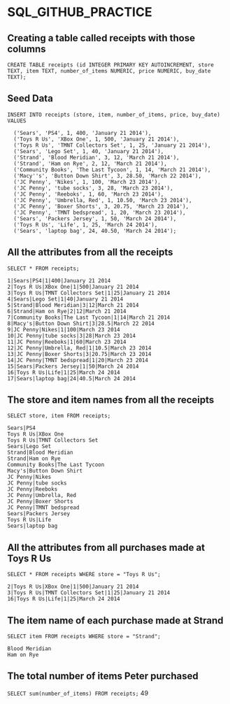 # SQL_GITHUB_PRACTICE

## Creating a table called receipts with those columns
```
CREATE TABLE receipts (id INTEGER PRIMARY KEY AUTOINCREMENT, store TEXT, item TEXT, number_of_items NUMERIC, price NUMERIC, buy_date TEXT);
```

## Seed Data
```INSERT INTO receipts (store, item, number_of_items, price, buy_date) VALUES```
```
  ('Sears', 'PS4', 1, 400, 'January 21 2014'),
  ('Toys R Us', 'XBox One', 1, 500, 'January 21 2014'),
  ('Toys R Us', 'TMNT Collectors Set', 1, 25, 'January 21 2014'),
  ('Sears', 'Lego Set', 1, 40, 'January 21 2014'),
  ('Strand', 'Blood Meridian', 3, 12, 'March 21 2014'),
  ('Strand', 'Ham on Rye', 2, 12, 'March 21 2014'),
  ('Community Books', 'The Last Tycoon', 1, 14, 'March 21 2014'),
  ('Macy''s', 'Button Down Shirt', 3, 28.50, 'March 22 2014'),
  ('JC Penny', 'Nikes', 1, 100, 'March 23 2014'),
  ('JC Penny', 'tube socks', 3, 28, 'March 23 2014'),
  ('JC Penny', 'Reeboks', 1, 60, 'March 23 2014'),
  ('JC Penny', 'Umbrella, Red', 1, 10.50, 'March 23 2014'),
  ('JC Penny', 'Boxer Shorts', 3, 20.75, 'March 23 2014'),
  ('JC Penny', 'TMNT bedspread', 1, 20, 'March 23 2014'),
  ('Sears', 'Packers Jersey', 1, 50, 'March 24 2014'),
  ('Toys R Us', 'Life', 1, 25, 'March 24 2014'),
  ('Sears', 'laptop bag', 24, 40.50, 'March 24 2014');
  ```

## All the attributes from all the receipts
```SELECT * FROM receipts;```
```
1|Sears|PS4|1|400|January 21 2014
2|Toys R Us|XBox One|1|500|January 21 2014
3|Toys R Us|TMNT Collectors Set|1|25|January 21 2014
4|Sears|Lego Set|1|40|January 21 2014
5|Strand|Blood Meridian|3|12|March 21 2014
6|Strand|Ham on Rye|2|12|March 21 2014
7|Community Books|The Last Tycoon|1|14|March 21 2014
8|Macy's|Button Down Shirt|3|28.5|March 22 2014
9|JC Penny|Nikes|1|100|March 23 2014
10|JC Penny|tube socks|3|28|March 23 2014
11|JC Penny|Reeboks|1|60|March 23 2014
12|JC Penny|Umbrella, Red|1|10.5|March 23 2014
13|JC Penny|Boxer Shorts|3|20.75|March 23 2014
14|JC Penny|TMNT bedspread|1|20|March 23 2014
15|Sears|Packers Jersey|1|50|March 24 2014
16|Toys R Us|Life|1|25|March 24 2014
17|Sears|laptop bag|24|40.5|March 24 2014
```

## The store and item names from all the receipts
```SELECT store, item FROM receipts;```
```
Sears|PS4
Toys R Us|XBox One
Toys R Us|TMNT Collectors Set
Sears|Lego Set
Strand|Blood Meridian
Strand|Ham on Rye
Community Books|The Last Tycoon
Macy's|Button Down Shirt
JC Penny|Nikes
JC Penny|tube socks
JC Penny|Reeboks
JC Penny|Umbrella, Red
JC Penny|Boxer Shorts
JC Penny|TMNT bedspread
Sears|Packers Jersey
Toys R Us|Life
Sears|laptop bag
```

## All the attributes from all purchases made at Toys R Us
```SELECT * FROM receipts WHERE store = "Toys R Us";```
```
2|Toys R Us|XBox One|1|500|January 21 2014
3|Toys R Us|TMNT Collectors Set|1|25|January 21 2014
16|Toys R Us|Life|1|25|March 24 2014
```

## The item name of each purchase made at Strand
```SELECT item FROM receipts WHERE store = "Strand";```
```
Blood Meridian
Ham on Rye
```

## The total number of items Peter purchased
```SELECT sum(number_of_items) FROM receipts;```
49



